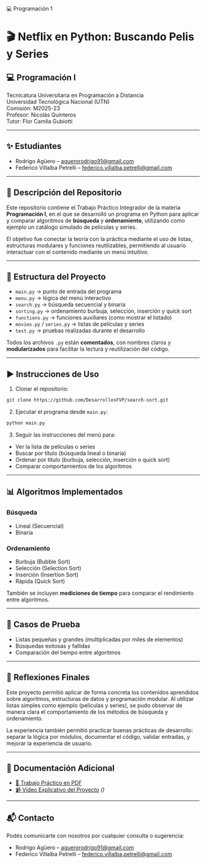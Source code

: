 💻 Programación 1
# 🎬 Netflix en Python: Buscando Pelis y Series


## 💻 Programación I
Tecnicatura Universitaria en Programación a Distancia  
Universidad Tecnológica Nacional (UTN)  
Comisión: M2025-23  
Profesor: Nicolás Quinteros  
Tutor: Flor Camila Gubiotti  

---

## ✨ Estudiantes
- Rodrigo Agüero – aguerorodrigo91@gmail.com  
- Federico Villalba Petrelli – federico.villalba.petrelli@gmail.com

---

## 📂 Descripción del Repositorio

Este repositorio contiene el Trabajo Práctico Integrador de la materia **Programación I**, en el que se desarrolló un programa en Python para aplicar y comparar algoritmos de **búsqueda** y **ordenamiento**, utilizando como ejemplo un catálogo simulado de películas y series.

El objetivo fue conectar la teoría con la práctica mediante el uso de listas, estructuras modulares y funciones reutilizables, permitiendo al usuario interactuar con el contenido mediante un menú intuitivo.

---

## 📌 Estructura del Proyecto

- `main.py` → punto de entrada del programa  
- `menu.py` → lógica del menú interactivo  
- `search.py` → búsqueda secuencial y binaria  
- `sorting.py` → ordenamiento burbuja, selección, inserción y quick sort  
- `functions.py` → funciones auxiliares (como mostrar el listado)  
- `movies.py` / `series.py` → listas de películas y series  
- `test.py` → pruebas realizadas durante el desarrollo  

Todos los archivos `.py` están **comentados**, con nombres claros y **modularizados** para facilitar la lectura y reutilización del código.

---

## ▶️ Instrucciones de Uso

1. Clonar el repositorio:
```bash
git clone https://github.com/DesarrollosFVP/search-sort.git
```

2. Ejecutar el programa desde `main.py`:
```bash
python main.py
```

3. Seguir las instrucciones del menú para:
- Ver la lista de películas o series
- Buscar por título (búsqueda lineal o binaria)
- Ordenar por título (burbuja, selección, inserción o quick sort)
- Comparar comportamientos de los algoritmos

---

## 📊 Algoritmos Implementados

### Búsqueda
- Lineal (Secuencial)
- Binaria

### Ordenamiento
- Burbuja (Bubble Sort)
- Selección (Selection Sort)
- Inserción (Insertion Sort)
- Rápida (Quick Sort)

También se incluyen **mediciones de tiempo** para comparar el rendimiento entre algoritmos.

---

## 🧪 Casos de Prueba

- Listas pequeñas y grandes (multiplicadas por miles de elementos)
- Búsquedas exitosas y fallidas
- Comparación del tiempo entre algoritmos

---

## 🧠 Reflexiones Finales

Este proyecto permitió aplicar de forma concreta los contenidos aprendidos sobre algoritmos, estructuras de datos y programación modular. Al utilizar listas simples como ejemplo (películas y series), se pudo observar de manera clara el comportamiento de los métodos de búsqueda y ordenamiento.

La experiencia también permitió practicar buenas prácticas de desarrollo: separar la lógica por módulos, documentar el código, validar entradas, y mejorar la experiencia de usuario.

---

## 📎 Documentación Adicional

- [📄 Trabajo Práctico en PDF](./TRABAJO%20PRÁCTICO%20INTEGRADOR.pdf)  
- [📹 Video Explicativo del Proyecto](#) *()*

---

## 📬 Contacto

Podés comunicarte con nosotros por cualquier consulta o sugerencia:

- Rodrigo Agüero – [aguerorodrigo91@gmail.com](mailto:aguerorodrigo91@gmail.com)  
- Federico Villalba Petrelli – [federico.villalba.petrelli@gmail.com](mailto:federico.villalba.petrelli@gmail.com)
